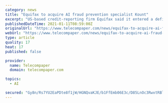 ```yaml
---
category: news
title: "Equifax to acquire AI fraud prevention specialist Kount"
excerpt: "US-based credit-reporting firm Equifax said it entered a definitive agreement to acquire Kount, a US-based provider of AI-driven fraud prevention and digital identity products for e-commerce retailers,"
publishedDateTime: 2021-01-11T08:59:00Z
originalUrl: "https://www.telecompaper.com/news/equifax-to-acquire-ai-fraud-prevention-specialist-kount--1368049"
webUrl: "https://www.telecompaper.com/news/equifax-to-acquire-ai-fraud-prevention-specialist-kount--1368049"
type: article
quality: 17
heat: 17
published: false

provider:
  name: Telecompaper
  domain: telecompaper.com

topics:
  - AI

secured: "Gy8n/Rs7YU2EaPDte8f1jW/HGNQvaKJE/b1FfEmb06E3c/D85LnOc3RwxtRBlRUjRQLB6cEQfsVU5+EEYUrNNyUKN4xOoOkSoyvcfVM8j3COwmrSFtK7q08hXUHnsj/gTCzO5NID7r6AN9qV251r/h5bNghZxE6XgHTjUqKYtR7EaYmNQBwTOQfhA9JZP3eUXcJjnmB9yukygXSpLFYcqsUYHXkV+jxcYCyKZtHLKFDx6vGawRznX9XfiGldwXsY3XBvrK0pn6S4DC6tyw8DsKGSnB2UrIjRr9k3vMN1ZexyX+tQpAnRugTIcK2yLk3oWTWkp13N7XgO7ps/kVKBE1yOjcqtqAxx5uhNAVoiMIw=;9ezp9Eo1KBp+t/HSrcxvoQ=="
---
```



